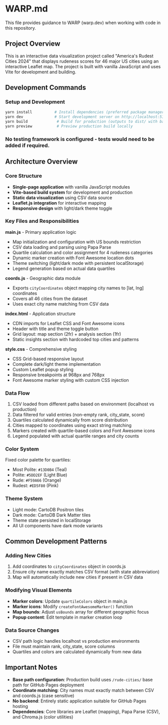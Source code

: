 # WARP.md

This file provides guidance to WARP (warp.dev) when working with code in this repository.

## Project Overview

This is an interactive data visualization project called "America's Rudest Cities 2024" that displays rudeness scores for 46 major US cities using an interactive Leaflet map. The project is built with vanilla JavaScript and uses Vite for development and building.

## Development Commands

### Setup and Development
```bash
yarn install          # Install dependencies (preferred package manager)
yarn dev              # Start development server on http://localhost:5173
yarn build             # Build for production (outputs to dist/ with base path /rude-cities/)
yarn preview           # Preview production build locally
```

### No testing framework is configured - tests would need to be added if required.

## Architecture Overview

### Core Structure
- **Single-page application** with vanilla JavaScript modules
- **Vite-based build system** for development and production
- **Static data visualization** using CSV data source
- **Leaflet.js integration** for interactive mapping
- **Responsive design** with light/dark theme toggle

### Key Files and Responsibilities

**main.js** - Primary application logic
- Map initialization and configuration with US bounds restriction
- CSV data loading and parsing using Papa Parse
- Quartile calculation and color assignment for 4 rudeness categories
- Dynamic marker creation with Font Awesome location dots
- Theme switching (light/dark mode with persistent localStorage)
- Legend generation based on actual data quartiles

**coords.js** - Geographic data module
- Exports `cityCoordinates` object mapping city names to [lat, lng] coordinates
- Covers all 46 cities from the dataset
- Uses exact city name matching from CSV data

**index.html** - Application structure
- CDN imports for Leaflet CSS and Font Awesome icons
- Header with title and theme toggle button
- Grid layout: map section (2fr) + analysis section (1fr)
- Static insights section with hardcoded top cities and patterns

**style.css** - Comprehensive styling
- CSS Grid-based responsive layout
- Complete dark/light theme implementation
- Custom Leaflet popup styling
- Responsive breakpoints at 968px and 768px
- Font Awesome marker styling with custom CSS injection

### Data Flow
1. CSV loaded from different paths based on environment (localhost vs production)
2. Data filtered for valid entries (non-empty rank, city_state, score)
3. Quartiles calculated dynamically from score distribution
4. Cities mapped to coordinates using exact string matching
5. Markers created with quartile-based colors and Font Awesome icons
6. Legend populated with actual quartile ranges and city counts

### Color System
Fixed color palette for quartiles:
- Most Polite: `#13D0B4` (Teal)
- Polite: `#5DD2EF` (Light Blue)
- Rude: `#F59A66` (Orange)
- Rudest: `#ED5F80` (Pink)

### Theme System
- Light mode: CartoDB Positron tiles
- Dark mode: CartoDB Dark Matter tiles
- Theme state persisted in localStorage
- All UI components have dark mode variants

## Common Development Patterns

### Adding New Cities
1. Add coordinates to `cityCoordinates` object in coords.js
2. Ensure city name exactly matches CSV format (with state abbreviation)
3. Map will automatically include new cities if present in CSV data

### Modifying Visual Elements
- **Marker colors**: Update `quartileColors` object in main.js
- **Marker icons**: Modify `createFontAwesomeMarker()` function
- **Map bounds**: Adjust `usBounds` array for different geographic focus
- **Popup content**: Edit template in marker creation loop

### Data Source Changes
- CSV path logic handles localhost vs production environments
- File must maintain rank, city_state, score columns
- Quartiles and colors are calculated dynamically from new data

## Important Notes

- **Base path configuration**: Production build uses `/rude-cities/` base path for GitHub Pages deployment
- **Coordinate matching**: City names must exactly match between CSV and coords.js (case sensitive)
- **No backend**: Entirely static application suitable for GitHub Pages hosting
- **Dependencies**: Core libraries are Leaflet (mapping), Papa Parse (CSV), and Chroma.js (color utilities)